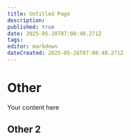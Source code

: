 ```yaml
---
title: Untitled Page
description: 
published: true
date: 2025-05-28T07:08:40.271Z
tags: 
editor: markdown
dateCreated: 2025-05-28T07:08:40.271Z
---
```


# Other
Your content here

## Other 2